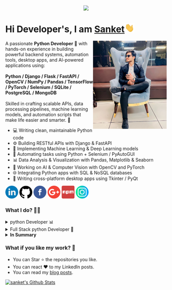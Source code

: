 <center><img align='center' height="180" src="https://media.giphy.com/media/iDOOSqoC0k3VeT9rd5/giphy.gif" /></center>

<h1>Hi Developer's, I am <a href="https://sanket-majithiya.com.np/">Sanket</a><img src="https://raw.githubusercontent.com/ABSphreak/ABSphreak/master/gifs/Hi.gif" width="30px"></h1>
<img align='right' src="./images/my_image.jpeg" width="230" />
<div>
  <p>
    A passionate <strong>Python Developer</strong> 🐍 with hands-on experience in building powerful backend systems, automation tools, desktop apps, and AI-powered applications using:
    <br><br>
    <strong>Python / Django / Flask / FastAPI / OpenCV / NumPy / Pandas / TensorFlow / PyTorch / Selenium / SQLite / PostgreSQL / MongoDB</strong>
    <br><br>
    Skilled in crafting scalable APIs, data processing pipelines, machine learning models, and automation scripts that make life easier and smarter. 🚀
  </p>

  <ul>
    <li>💻 Writing clean, maintainable Python code</li>
    <li>⚙️ Building RESTful APIs with Django & FastAPI</li>
    <li>🤖 Implementing Machine Learning & Deep Learning models</li>
    <li>🎯 Automating tasks using Python + Selenium / PyAutoGUI</li>
    <li>📊 Data Analysis & Visualization with Pandas, Matplotlib & Seaborn</li>
    <li>🧠 Working on AI & Computer Vision with OpenCV and PyTorch</li>
    <li>🌐 Integrating Python apps with SQL & NoSQL databases</li>
    <li>🐧 Writing cross-platform desktop apps using Tkinter / PyQt</li>
  </ul>
</div>
<a href="http://linkedin.com/in/sanket-majithiya-python-developer"><img src="./logos/linkedin.png" width="40" /></a>
<a href="https://github.com/Sanketmajithiya"><img src="./logos/github-logo.png" width="40" /></a>
<a href="https://www.facebook.com/sanketmajithiya"><img src="./logos/facebook.png" width="40" /></a>
<a href="mailto:sanketmajithiya@gmail.com​"><img src="./logos/google-plus.png" width="40" /></a>
<a href="https://www.npmjs.com/~sanketmajithiya"><img src="./logos/npmlogo.png" width="40" /></a>
<a href="https://www.instagram.com/sanketmajithiya___34/"><img src="./logos/instagram.png" width="40" /></a>

<h3>What I do? 👨‍💻</h3>
<details>
<summary>python Developer 📊</summary>
<ul>
  <li><a href="https://shoppingx.pythonanywhere.com/">Sonic Data</a></li>
  <li><a href="https://play.google.com/store/apps/details?id=com.myoutfits">My Outfits</a></li>
  <li><a href="https://play.google.com/store/apps/details?id=com.dealIndia">Deal India</a></li>
  <li>Many more on and out of Github...</li>
</ul>
</details>
<details>
<summary>Full Stack python Developer 🍥</summary>
  <ul>
    <li><a href="https://shoppingx.pythonanywhere.com/">ShoppingX</a></li>
    <li><a href="https://dealnp.com/">Deal India</a></li>
    <li>Many more on and out of Github...</li>
  </ul>
</details>
<details>
  <summary><strong>In Summary</strong></summary>
  <ul>
    <li>Develop dynamic and scalable backend systems using Python (Django / Flask / FastAPI)</li>
    <li>Build responsive and modern frontend interfaces using React.js / Next.js</li>
    <li>Design and manage relational (PostgreSQL / MySQL) and NoSQL (MongoDB) databases</li>
    <li>Create RESTful and GraphQL APIs for mobile and web consumption</li>
    <li>Integrate third-party services and SDKs (Firebase, AWS S3, Stripe, Twilio, etc.)</li>
    <li>Implement authentication and authorization (JWT, OAuth2, Django Auth)</li>
    <li>Deploy full-stack applications on cloud platforms (Heroku, AWS, Vercel, Render, Railway)</li>
    <li>Write automated tests and CI/CD pipelines for reliable deployments</li>
    <li>Work with WebSockets and background task queues (Celery + Redis)</li>
    <li>Build Progressive Web Applications (PWA) using modern JS frameworks</li>
  </ul>
</details>

<h3>What if you like my work? 🤩</h3>
<ul>
  <li>You can Star ⭐ the repositories you like.</li>
  <li>You can react ❤️ to my LinkedIn posts.</li>
  <li>You can read my <a href="https://codeisindna.com/">blog posts</a>.</li>
</ul>

[![sanket's Github Stats](https://github-readme-stats.vercel.app/api?username=Sanketmajithiya&show_icons=true&count_private=true)](https://github.com/Sanketmajithiya/github-readme-stats)
